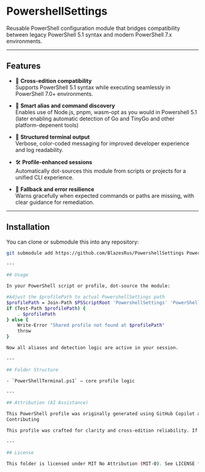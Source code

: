 ﻿# PowershellSettings

Reusable PowerShell configuration module that bridges compatibility between legacy PowerShell 5.1 syntax and modern PowerShell 7.x environments.

---

## Features

- 🔧 **Cross-edition compatibility**  
  Supports PowerShell 5.1 syntax while executing seamlessly in PowerShell 7.0+ environments.

- 🧠 **Smart alias and command discovery**  
  Enables use of Node.js, pnpm, wasm-opt as you would in Powershell 5.1
	(later enabling automatic detection of Go and TinyGo and other platform-depenent tools)

- 🎨 **Structured terminal output**  
  Verbose, color-coded messaging for improved developer experience and log readability.

- 🛠️ **Profile-enhanced sessions**  
  Automatically dot-sources this module from scripts or projects for a unified CLI experience.

- 🚦 **Fallback and error resilience**  
  Warns gracefully when expected commands or paths are missing, with clear guidance for remediation.

---

## Installation

You can clone or submodule this into any repository:

```bash
git submodule add https://github.com/BlazesRus/PowershellSettings PowershellSettings

---

## Usage

In your PowerShell script or profile, dot-source the module:

#Adjust the $profilePath to actual PowershellSettings path
$profilePath = Join-Path $PSScriptRoot 'PowershellSettings' 'PowerShellTerminal.ps1'
if (Test-Path $profilePath) {
    . $profilePath
} else {
    Write-Error "Shared profile not found at $profilePath"
    throw
}

Now all aliases and detection logic are active in your session.

---

## Folder Structure

- `PowerShellTerminal.ps1` — core profile logic 

---

## Attribution (AI Assistance)

This PowerShell profile was originally generated using GitHub Copilot and further enhanced with support from Microsoft Copilot to better handle PowerShell 5.1 syntax, improve clarity, toolchain detection, developer ergonomics, and streamline cross-platform tooling.
Contributing

This profile was crafted for clarity and cross-edition reliability. If you have enhancements or platform-specific fixes, feel free to open a pull request or issue.

---

## License

This folder is licensed under MIT No Attribution (MIT-0). See LICENSE for details.
